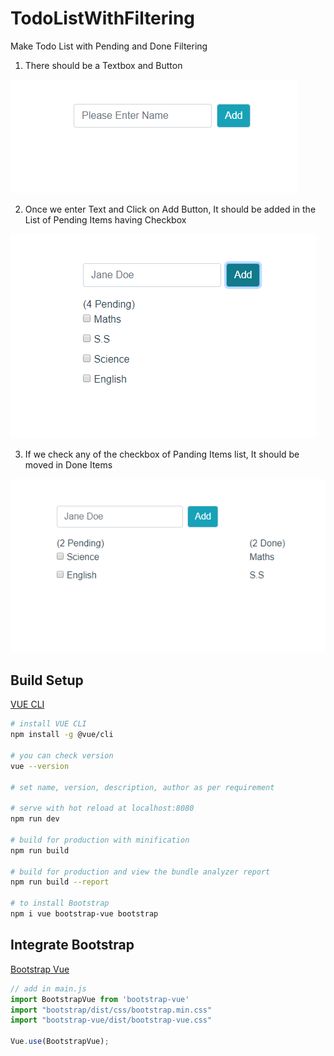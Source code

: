 # TodoListWithFiltering
Make Todo List with Pending and Done Filtering

1. There should be a Textbox and Button

![alt text](https://github.com/poojathakor/TodoListWithFiltering/blob/master/todoNormal/a.png)

2. Once we enter Text and Click on Add Button, It should be added in the List of Pending Items having Checkbox

![alt text](https://github.com/poojathakor/TodoListWithFiltering/blob/master/todoNormal/d.png)

3. If we check any of the checkbox of Panding Items list, It should be moved in Done Items

![alt text](https://github.com/poojathakor/TodoListWithFiltering/blob/master/todoNormal/e.png)

## Build Setup
[VUE CLI](https://cli.vuejs.org/guide/installation.html)

``` bash
# install VUE CLI
npm install -g @vue/cli

# you can check version
vue --version

# set name, version, description, author as per requirement

# serve with hot reload at localhost:8080
npm run dev

# build for production with minification
npm run build

# build for production and view the bundle analyzer report
npm run build --report

# to install Bootstrap
npm i vue bootstrap-vue bootstrap
```

## Integrate Bootstrap
[Bootstrap Vue](https://bootstrap-vue.js.org/docs)
``` js
// add in main.js
import BootstrapVue from 'bootstrap-vue'
import "bootstrap/dist/css/bootstrap.min.css"
import "bootstrap-vue/dist/bootstrap-vue.css"
 
Vue.use(BootstrapVue);

```
